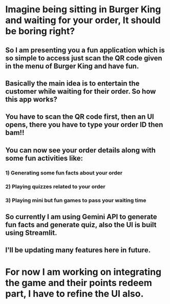 # Imagine being sitting in Burger King and waiting for your order, It should be boring right?
## So I am presenting you a fun application which is so simple to access just scan the QR code given in the menu of Burger King and have fun.
## Basically the main idea is to entertain the customer while waiting for their order. So how this app works?
## You have to scan the QR code first, then an UI opens, there you have to type your order ID then bam!!
## You can now see your order details along with some fun activities like: 
### 1) Generating some fun facts about your order
### 2) Playing quizzes related to your order
### 3) Playing mini but fun games to pass your waiting time
## So currently I am using Gemini API to generate fun facts and generate quiz, also the UI is built using Streamlit.
## I'll be updating many features here in future.
# For now I am working on integrating the game and their points redeem part, I have to refine the UI also.
